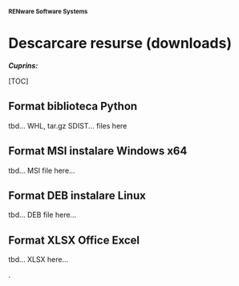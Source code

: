 
<small>**RENware Software Systems**</small>



# Descarcare resurse (downloads)

***Cuprins:***

[TOC]


## Format biblioteca Python

tbd... WHL, tar.gz SDIST... files here





## Format MSI instalare Windows x64

tbd... MSI file here...




## Format DEB instalare Linux

tbd... DEB file here...



## Format XLSX Office Excel

tbd... XLSX here...






.

